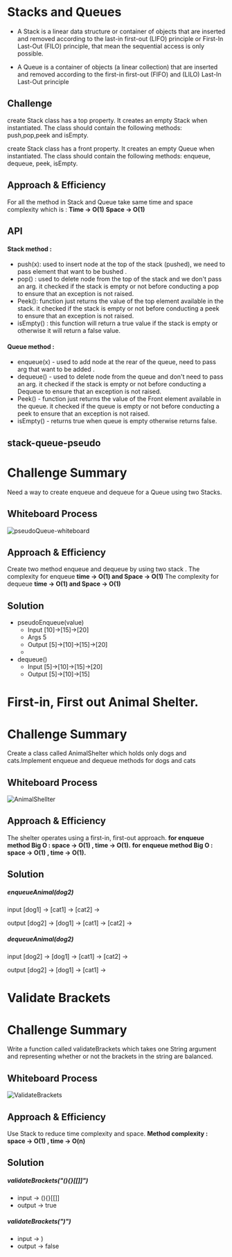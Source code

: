 # Stacks and Queues
* A Stack is a linear data structure or container of objects that are inserted and removed according to the last-in first-out (LIFO) principle or First-In Last-Out (FILO) principle, that mean the sequential access is only possible.

* A Queue is a container of objects (a linear collection) that are inserted and removed according to the first-in first-out (FIFO) and (LILO) Last-In Last-Out principle

## Challenge
<!-- Description of the challenge -->
create Stack class has a top property. It creates an empty Stack when instantiated.
The class should contain the following methods: push,pop,peek and isEmpty.

create Stack class has a front property. It creates an empty Queue when instantiated.
The class should contain the following methods: enqueue, dequeue, peek, isEmpty.

## Approach & Efficiency
<!-- What approach did you take? Why? What is the Big O space/time for this approach? -->
For all the method in Stack and Queue take same time and space complexity which is :
**Time -> O(1)**
**Space -> O(1)**


## API
<!-- Description of each method publicly available to your Stack and Queue-->
#### Stack method :
* push(x): used to insert node at the top of the stack (pushed), we need to pass element that want to be bushed .
* pop() : used to delete node from the top of the stack and we don't pass an arg. it checked if the stack is empty or not before conducting a pop to ensure that an exception is not raised.
* Peek(): function just returns the value of the top element available in the stack. it checked  if the stack is empty or not before conducting a peek to ensure that an exception is not raised.
* isEmpty() : this function will return a true value if the stack is empty or otherwise it will return a false value.

#### Queue method :
* enqueue(x) - used to add node at the rear of the queue,  need to pass arg that want to be added .
* dequeue() - used to delete node from the queue and don't need to pass an arg. it checked if the stack is empty or not before conducting a Dequeue to ensure that an exception is not raised.
* Peek() - function just returns the value of the Front element available in the queue. it checked if the queue is empty or not before conducting a peek to ensure that an exception is not raised.
* isEmpty() - returns true when queue is empty otherwise returns false.

## stack-queue-pseudo
# Challenge Summary
<!-- Description of the challenge -->
Need a way to create enqueue and dequeue for a Queue using two Stacks.
## Whiteboard Process
<!-- Embedded whiteboard image -->
![pseudoQueue-whiteboard](pseudoQueue-whiteboard.png)
## Approach & Efficiency
<!-- What approach did you take? Why? What is the Big O space/time for this approach? -->
Create two method enqueue and dequeue by using two stack .
The complexity for enqueue  **time -> O(1) and Space -> O(1)**
The complexity for dequeue **time -> O(1) and Space -> O(1)**
## Solution
<!-- Show how to run your code, and examples of it in action -->
* pseudoEnqueue(value)
   * Input	[10]->[15]->[20] 
   * Args 5 
   * Output [5]->[10]->[15]->[20]
   * 
* dequeue()
   * Input	[5]->[10]->[15]->[20]
   * Output [5]->[10]->[15]

# First-in, First out Animal Shelter.
# Challenge Summary
<!-- Description of the challenge -->
Create a class called AnimalShelter which holds only dogs and cats.Implement enqueue and dequeue methods for dogs and cats

## Whiteboard Process
<!-- Embedded whiteboard image -->

![AnimalShellter](AnimalShellter.png)

## Approach & Efficiency
<!-- What approach did you take? Why? What is the Big O space/time for this approach? -->
The shelter operates using a first-in, first-out approach.
**for enqueue method  Big O :  space -> O(1) , time -> O(1).**
**for enqueue method  Big O :  space -> O(1) , time -> O(1).**


## Solution
<!-- Show how to run your code, and examples of it in action -->
##### enqueueAnimal(dog2)
 input   	[dog1] -> [cat1] -> [cat2] -> 

output     [dog2] ->  [dog1] -> [cat1] -> [cat2] -> 

##### dequeueAnimal(dog2)
input   	[dog2] ->  [dog1] -> [cat1] -> [cat2] ->

output     [dog2] ->  [dog1] -> [cat1] -> 

#  Validate Brackets 
# Challenge Summary
<!-- Description of the challenge -->
Write a function called validateBrackets
which takes one String argument and representing whether or not the brackets in the string are balanced.
## Whiteboard Process
<!-- Embedded whiteboard image -->

![ValidateBrackets](ValidateBrackets.png)

## Approach & Efficiency
<!-- What approach did you take? Why? What is the Big O space/time for this approach? -->
Use Stack to reduce time complexity and space.
**Method complexity :  space -> O(1) , time -> O(n)**


## Solution
<!-- Show how to run your code, and examples of it in action -->
##### validateBrackets("(){}[[]]")
* input -> (){}[[]]
* output ->  true

##### validateBrackets(")")
* input -> )
* output ->  false
